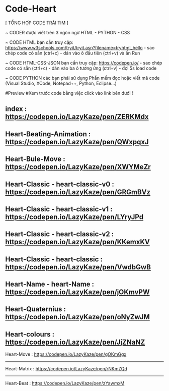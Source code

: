 # Code-Heart

[ TỔNG HỢP CODE TRÁI TIM ]

~ CODER được viết trên 3 ngôn ngữ HTML - PYTHON - CSS

~ CODE HTML bạn cần truy cập: https://www.w3schools.com/tryit/tryit.asp?filename=tryhtml_hello - sao chép code có sẵn (ctrl+c) - dán vào ô đầu tiên (ctrl+v) và ấn Run

~ CODE HTML-CSS-JSON bạn cần truy cập: https://codepen.io/ - sao chép code có sẵn (ctrl+c) - dán vào ba ô tương ứng (ctrl+v) - đợi 5s load code

~ CODE PYTHON các bạn phải sử dụng Phần mềm đọc hoặc viết mã code (Visual Studio, XCode, Notepad++, Python, Eclipse...)

#Preview
#Xem trước code bằng việc click vào link bên dưới !

index                            : https://codepen.io/LazyKaze/pen/ZERKMdx
--------
Heart-Beating-Animation          : https://codepen.io/LazyKaze/pen/QWxpqxJ
--------
Heart-Bule-Move                  : https://codepen.io/LazyKaze/pen/XWYMeZr
--------
Heart-Classic - heart-classic-v0 : https://codepen.io/LazyKaze/pen/GRGmBVz
-
Heart-Classic - heart-classic-v1 : https://codepen.io/LazyKaze/pen/LYryJPd
-
Heart-Classic - heart-classic-v2 : https://codepen.io/LazyKaze/pen/KKemxKV
-
Heart-Classic - heart-classic    : https://codepen.io/LazyKaze/pen/VwdbGwB
--------
Heart-Name - heart-Name          : https://codepen.io/LazyKaze/pen/jOKmvPW
--------
Heart-Quaternius                 : https://codepen.io/LazyKaze/pen/oNyZwJM
--------
Heart-colours                    : https://codepen.io/LazyKaze/pen/JjZNaNZ
--------
Heart-Move                       : https://codepen.io/LazyKaze/pen/gOKmGgx

--------

Heart-Matrix                     : https://codepen.io/LazyKaze/pen/rNKmZQd

--------

Heart-Beat                       : https://codepen.io/LazyKaze/pen/zYawmxM
